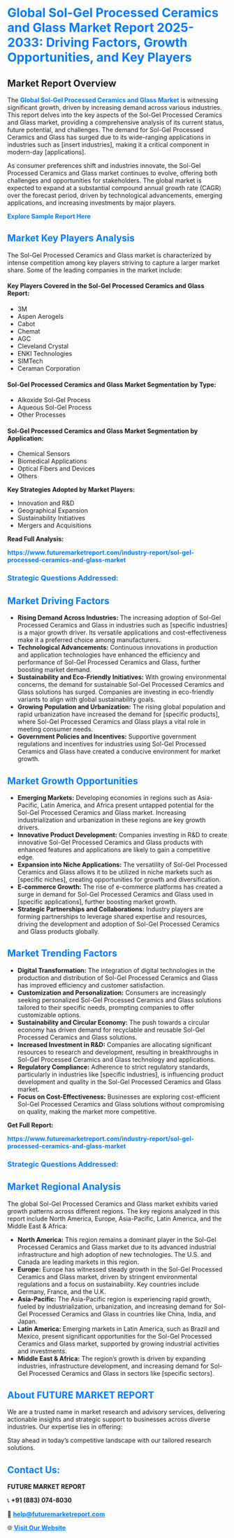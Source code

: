 <h1 style="color: #007BFF;">Global Sol-Gel Processed Ceramics and Glass Market Report 2025-2033: Driving Factors, Growth Opportunities, and Key Players</h1>

<section id="overview">
<h2>Market Report Overview</h2>
<p>The <a href="https://www.futuremarketreport.com/industry-report/sol-gel-processed-ceramics-and-glass-market" style="color: #007BFF; text-decoration: none;"><strong>Global Sol-Gel Processed Ceramics and Glass Market</strong></a> is witnessing significant growth, driven by increasing demand across various industries. This report delves into the key aspects of the Sol-Gel Processed Ceramics and Glass market, providing a comprehensive analysis of its current status, future potential, and challenges. The demand for Sol-Gel Processed Ceramics and Glass has surged due to its wide-ranging applications in industries such as [insert industries], making it a critical component in modern-day [applications].</p>
<p>As consumer preferences shift and industries innovate, the Sol-Gel Processed Ceramics and Glass market continues to evolve, offering both challenges and opportunities for stakeholders. The global market is expected to expand at a substantial compound annual growth rate (CAGR) over the forecast period, driven by technological advancements, emerging applications, and increasing investments by major players.</p>
</section>

<section id="overview">
<p><a href="https://www.futuremarketreport.com/request-sample/reportId=52456" style="color: #007BFF; text-decoration: none;"><strong>Explore Sample Report Here</strong></a></p>
</section>

<section id="key-players">
<h2 style="color: #007BFF;">Market Key Players Analysis</h2>
<p>The Sol-Gel Processed Ceramics and Glass market is characterized by intense competition among key players striving to capture a larger market share. Some of the leading companies in the market include:</p>
<h4>Key Players Covered in the Sol-Gel Processed Ceramics and Glass Report:</h4>
<ul><li>3M</li><li>Aspen Aerogels</li><li>Cabot</li><li>Chemat</li><li>AGC</li><li>Cleveland Crystal</li><li>ENKI Technologies</li><li>SIMTech</li><li>Ceraman Corporation</li></ul>
<h4>Sol-Gel Processed Ceramics and Glass Market Segmentation by Type:</h4>
<ul><li>Alkoxide Sol-Gel Process</li><li>Aqueous Sol-Gel Process</li><li>Other Processes</li></ul>

<h4>Sol-Gel Processed Ceramics and Glass Market Segmentation by Application:</h4>
<ul><li>Chemical Sensors</li><li>Biomedical Applications</li><li>Optical Fibers and Devices</li><li>Others</li></ul>
<p><strong>Key Strategies Adopted by Market Players:</strong></p>
<ul>
<li>Innovation and R&D</li>
<li>Geographical Expansion</li>
<li>Sustainability Initiatives</li>
<li>Mergers and Acquisitions</li>
</ul>
</section>

<section>
<p><strong>Read Full Analysis: </strong></p><a href="https://www.futuremarketreport.com/industry-report/sol-gel-processed-ceramics-and-glass-market" style="color: #007BFF; text-decoration: none;"><strong>https://www.futuremarketreport.com/industry-report/sol-gel-processed-ceramics-and-glass-market</strong></a>
<h3 style="color: #007BFF;">Strategic Questions Addressed:</h3>
</section>

<section id="driving-factors">
<h2 style="color: #007BFF;">Market Driving Factors</h2>
<ul>
<li><strong>Rising Demand Across Industries:</strong> The increasing adoption of Sol-Gel Processed Ceramics and Glass in industries such as [specific industries] is a major growth driver. Its versatile applications and cost-effectiveness make it a preferred choice among manufacturers.</li>
<li><strong>Technological Advancements:</strong> Continuous innovations in production and application technologies have enhanced the efficiency and performance of Sol-Gel Processed Ceramics and Glass, further boosting market demand.</li>
<li><strong>Sustainability and Eco-Friendly Initiatives:</strong> With growing environmental concerns, the demand for sustainable Sol-Gel Processed Ceramics and Glass solutions has surged. Companies are investing in eco-friendly variants to align with global sustainability goals.</li>
<li><strong>Growing Population and Urbanization:</strong> The rising global population and rapid urbanization have increased the demand for [specific products], where Sol-Gel Processed Ceramics and Glass plays a vital role in meeting consumer needs.</li>
<li><strong>Government Policies and Incentives:</strong> Supportive government regulations and incentives for industries using Sol-Gel Processed Ceramics and Glass have created a conducive environment for market growth.</li>
</ul>
</section>

<section id="growth-opportunities">
<h2 style="color: #007BFF;">Market Growth Opportunities</h2>
<ul>
<li><strong>Emerging Markets:</strong> Developing economies in regions such as Asia-Pacific, Latin America, and Africa present untapped potential for the Sol-Gel Processed Ceramics and Glass market. Increasing industrialization and urbanization in these regions are key growth drivers.</li>
<li><strong>Innovative Product Development:</strong> Companies investing in R&D to create innovative Sol-Gel Processed Ceramics and Glass products with enhanced features and applications are likely to gain a competitive edge.</li>
<li><strong>Expansion into Niche Applications:</strong> The versatility of Sol-Gel Processed Ceramics and Glass allows it to be utilized in niche markets such as [specific niches], creating opportunities for growth and diversification.</li>
<li><strong>E-commerce Growth:</strong> The rise of e-commerce platforms has created a surge in demand for Sol-Gel Processed Ceramics and Glass used in [specific applications], further boosting market growth.</li>
<li><strong>Strategic Partnerships and Collaborations:</strong> Industry players are forming partnerships to leverage shared expertise and resources, driving the development and adoption of Sol-Gel Processed Ceramics and Glass products globally.</li>
</ul>
</section>

<section id="trending-factors">
<h2 style="color: #007BFF;">Market Trending Factors</h2>
<ul>
<li><strong>Digital Transformation:</strong> The integration of digital technologies in the production and distribution of Sol-Gel Processed Ceramics and Glass has improved efficiency and customer satisfaction.</li>
<li><strong>Customization and Personalization:</strong> Consumers are increasingly seeking personalized Sol-Gel Processed Ceramics and Glass solutions tailored to their specific needs, prompting companies to offer customizable options.</li>
<li><strong>Sustainability and Circular Economy:</strong> The push towards a circular economy has driven demand for recyclable and reusable Sol-Gel Processed Ceramics and Glass solutions.</li>
<li><strong>Increased Investment in R&D:</strong> Companies are allocating significant resources to research and development, resulting in breakthroughs in Sol-Gel Processed Ceramics and Glass technology and applications.</li>
<li><strong>Regulatory Compliance:</strong> Adherence to strict regulatory standards, particularly in industries like [specific industries], is influencing product development and quality in the Sol-Gel Processed Ceramics and Glass market.</li>
<li><strong>Focus on Cost-Effectiveness:</strong> Businesses are exploring cost-efficient Sol-Gel Processed Ceramics and Glass solutions without compromising on quality, making the market more competitive.</li>
</ul>
</section>

<section>
<p><strong>Get Full Report: </strong></p><a href="https://www.futuremarketreport.com/industry-report/sol-gel-processed-ceramics-and-glass-market" style="color: #007BFF; text-decoration: none;"><strong>https://www.futuremarketreport.com/industry-report/sol-gel-processed-ceramics-and-glass-market</strong></a>
<h3 style="color: #007BFF;">Strategic Questions Addressed:</h3>
</section>


<section id="regional-analysis">
<h2 style="color: #007BFF;">Market Regional Analysis</h2>
<p>The global Sol-Gel Processed Ceramics and Glass market exhibits varied growth patterns across different regions. The key regions analyzed in this report include North America, Europe, Asia-Pacific, Latin America, and the Middle East & Africa:</p>
<ul>
<li><strong>North America:</strong> This region remains a dominant player in the Sol-Gel Processed Ceramics and Glass market due to its advanced industrial infrastructure and high adoption of new technologies. The U.S. and Canada are leading markets in this region.</li>
<li><strong>Europe:</strong> Europe has witnessed steady growth in the Sol-Gel Processed Ceramics and Glass market, driven by stringent environmental regulations and a focus on sustainability. Key countries include Germany, France, and the U.K.</li>
<li><strong>Asia-Pacific:</strong> The Asia-Pacific region is experiencing rapid growth, fueled by industrialization, urbanization, and increasing demand for Sol-Gel Processed Ceramics and Glass in countries like China, India, and Japan.</li>
<li><strong>Latin America:</strong> Emerging markets in Latin America, such as Brazil and Mexico, present significant opportunities for the Sol-Gel Processed Ceramics and Glass market, supported by growing industrial activities and investments.</li>
<li><strong>Middle East & Africa:</strong> The region’s growth is driven by expanding industries, infrastructure development, and increasing demand for Sol-Gel Processed Ceramics and Glass in sectors like [specific sectors].</li>
</ul>
</section>

<footer>
<h2 style="color: #007BFF;">About FUTURE MARKET REPORT</h2>
<p>We are a trusted name in market research and advisory services, delivering actionable insights and strategic support to businesses across diverse industries. Our expertise lies in offering:</p>

<p>Stay ahead in today’s competitive landscape with our tailored research solutions.</p>

<h2 style="color: #007BFF;">Contact Us:</h2>
<p><strong>FUTURE MARKET REPORT</strong></p>
<p>📞 <strong>+91 (883) 074-8030</strong></p>
<p>📧 <strong><a href="mailto:help@futuremarketreport.com" style="color: #007BFF;">help@futuremarketreport.com</a></strong></p>
<p>🌐 <strong><a href="https://www.futuremarketreport.com/" style="color: #007BFF;">Visit Our Website</a></strong></p>
</footer>